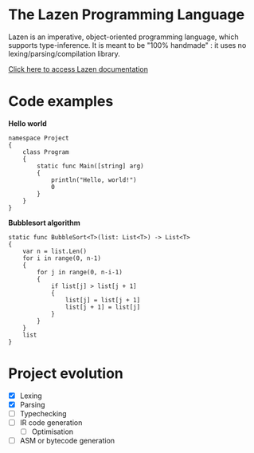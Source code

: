 # The Lazen Programming Language
Lazen is an imperative, object-oriented programming language, which supports type-inference. It is meant to be "100% handmade" : it uses no lexing/parsing/compilation library.

[Click here to access Lazen documentation](https://github.com/Jomtek/LazenLang/blob/master/DOC.md)

# Code examples
**Hello world**

    namespace Project
    {
	    class Program
		{
		    static func Main([string] arg)
		    {
		    	println("Hello, world!")
		    	0
		    }
	    }
	}

**Bubblesort algorithm**

    static func BubbleSort<T>(list: List<T>) -> List<T>
    {
    	var n = list.Len()
    	for i in range(0, n-1)
    	{
    		for j in range(0, n-i-1)
    		{
    			if list[j] > list[j + 1]
    			{
    				list[j] = list[j + 1]
    				list[j + 1] = list[j]
    			}
    		}
		}
		list
    }

# Project evolution

 - [x] Lexing
 - [x] Parsing
 - [ ] Typechecking
 - [ ] IR code generation
	 - [ ] Optimisation
 - [ ] ASM or bytecode generation